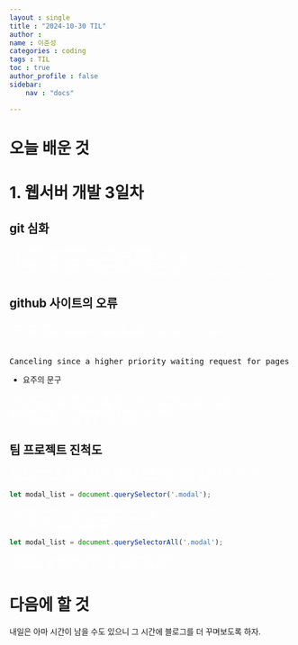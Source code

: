 ```yaml
---
layout : single
title : "2024-10-30 TIL"
author : 
name : 이준성
categories : coding
tags : TIL
toc : true
author_profile : false
sidebar:
    nav : "docs"

---
```



# 오늘 배운 것 

# 1. 웹서버 개발 3일차 


## git 심화 <br>
<span style = "color:white; font-size:70%">기존에 사용하던 github desktop 말고 fork라는 소프트웨어를 추천 받았다.<br>
 이 물건은 기존 사용하던 것보다 push,pull,commit의 움직임을 좀 더 가시적으로 볼 수 있게 도와준다.<br>
이걸 사용하니 기존에 어렵게만 느껴지던 merge를 좀 더 쉽게 할 수 있게 되었다<br>
물론 fork가 코드끼리의 충돌을 바로잡아준다는 것은 아니지만 merge 키워드 하나만으로도 충분히 가치가 있어 보인다.
</span>

## github 사이트의 오류
<span style = "color:white; font-size:70%">오늘은 수업 도중에 내 블로그를 수정하려고 손을 좀 보았다.<br>
그런데 내가 작업했던 것들을 push 하니 github pages에서 인식하지 못하는 문제가 발생했다.<br>
<br>
<br>
</span>

<pre>
Canceling since a higher priority waiting request for pages build and deployment @ main exists
</pre>
- 요주의 문구<br>

<span style = "color:white; font-size:70%">
오류를 확인하려고 검색을 해보니 정확한 해결 방법이 나오지 않아서 튜터님께도 찾아가 물어 보았다.<br> 
이 문제는 튜터님도 처음 보시는지 꽤나 해메시다가 몇 시간 뒤에 github 자체의 문제라고 밝히셨다.<br>
확실히 git의 문제였는지 다른 쪽에서 작업했던 것들도 git이 밀려 있었다.<br>
github 자체의 오류도 조심해야 한다는 사실은 잘 알았다.
</span>


## 팀 프로젝트 진척도
<span style = "color:white; font-size:70%">
여러 개의 modal을 동시에 컨트롤 하기 위해선 동일한 값 전부를 받아오고 각각을 컨트롤할 방법을 찾아야 한다.<br>
이전까지 하나씩 id를 받아오는 것으로는 안 되니 공통된 class에서 받아올 방법을 찾았다.<br>
</span>

```js
let modal_list = document.querySelector('.modal');
```

<span style = "color:white; font-size:70%">
이렇게 작업하니 해당되는 값 가운데 제일 첫 번째로 받아지는 값 하나만이 인식되는 문제가 있었다.<br>
이렇게 하나씩 받는 것이 아니라 리스트 형태로 받는 것이 필요했다.<br>
그래서 선택한 것이 <span style = "color:white; font-size:120%">querySelectorAll</span>이었다. 
</span>

```js
let modal_list = document.querySelectorAll('.modal');
```

<span style = "color:white; font-size:70%">
이렇게 작업하니 modal class를 포함하는 모든 구역을 받아올 수 있었다.<br>
이후엔 list에서 값을 꺼내오는 것과 마찬가지로 반복문을 이용할 뿐이었다.<br>
</span>

# 다음에 할 것
내일은 아마 시간이 남을 수도 있으니 그 시간에 블로그를 더 꾸며보도록 하자.